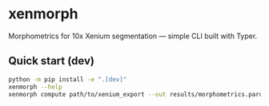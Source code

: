 # xenmorph

Morphometrics for 10x Xenium segmentation — simple CLI built with Typer.

## Quick start (dev)
```bash
python -m pip install -e ".[dev]"
xenmorph --help
xenmorph compute path/to/xenium_export --out results/morphometrics.parquet

